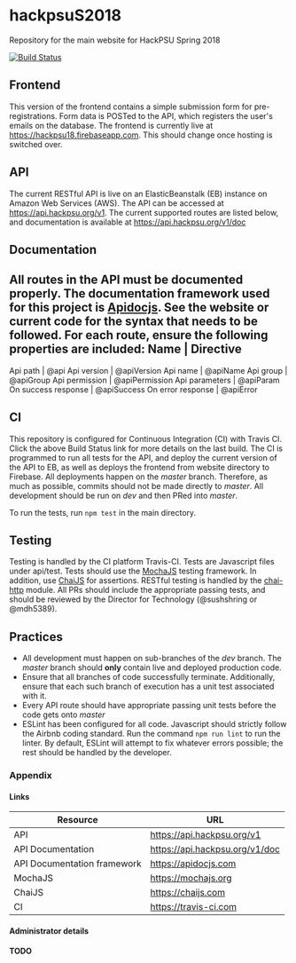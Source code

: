 # hackpsuS2018
Repository for the main website for HackPSU Spring 2018

[![Build Status](https://travis-ci.com/hackpsu-tech/hackPSUS2018.svg?token=rXBswytuwgwFX9F967pp&branch=master)](https://travis-ci.com/hackpsu-tech/hackPSUS2018)
## Frontend

This version of the frontend contains a simple submission form for pre-registrations. Form data is POSTed to the API, which registers the user's emails on the database. The frontend is currently live at https://hackpsu18.firebaseapp.com. This should change once hosting is switched over.

## API

The current RESTful API is live on an ElasticBeanstalk (EB) instance on Amazon Web Services (AWS). The API can be accessed at https://api.hackpsu.org/v1. The current supported routes are listed below, and documentation is available at https://api.hackpsu.org/v1/doc

## Documentation

All routes in the API must be documented properly. The documentation framework used for this project is [Apidocjs](https://apidocjs.com). See the website or current code for the syntax that needs to be followed. For each route, ensure 
the following properties are included:
Name | Directive
-------------------------
Api path | @api
Api version | @apiVersion
Api name | @apiName
Api group | @apiGroup
Api permission | @apiPermission
Api parameters | @apiParam
On success response | @apiSuccess
On error response | @apiError 


## CI

This repository is configured for Continuous Integration (CI) with Travis CI. Click the above Build Status link for more details on the last build. 
The CI is programmed to run all tests for the API, and deploy the current version of the API to EB, as well as deploys the frontend from website directory to Firebase.
All deployments happen on the _master_ branch. Therefore, as much as possible, commits should not be made directly to _master_. All development should be run on _dev_
and then PRed into _master_. 

To run the tests, run `npm test` in the main directory.

## Testing

Testing is handled by the CI platform Travis-CI. Tests are Javascript files under api/test. Tests should use the [MochaJS](http://Mochajs.org) testing framework. In addition, use 
[ChaiJS](http://chaijs.com) for assertions. RESTful testing is handled by the [chai-http](http://chaijs.com/plugins/chai-http/) module.
All PRs should include the appropriate passing tests, and should be reviewed by the Director for Technology (@sushshring or @mdh5389).


## Practices
- All development must happen on sub-branches of the _dev_ branch. The _master_ branch should **only** contain live and deployed production code.
- Ensure that all branches of code successfully terminate. Additionally, ensure that each such branch of execution has a unit test associated with it.
- Every API route should have appropriate passing unit tests before the code gets onto _master_
- ESLint has been configured for all code. Javascript should strictly follow the Airbnb coding standard. Run the command `npm run lint` to run the linter. 
By default, ESLint will attempt to fix whatever errors possible; the rest should be handled by the developer.


### Appendix

#### Links
Resource | URL
------------ | -------------
 API | https://api.hackpsu.org/v1
 API Documentation | https://api.hackpsu.org/v1/doc
 API Documentation framework | https://apidocjs.com
 MochaJS | https://mochajs.org
 ChaiJS | https://chaijs.com
 CI | https://travis-ci.com
 
 #### Administrator details
 **TODO**